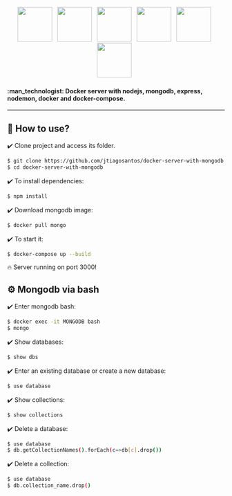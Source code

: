 <p align="center">
<img src="https://cdn.iconscout.com/icon/free/png-256/node-js-1-1174935.png" height="80px"/>
&nbsp;

<img src="https://img.icons8.com/color/452/mongodb.png" height="80px"/>
&nbsp;

<img src="https://images.tute.io/tute/topic/express-js.png" height="80px"/> 
&nbsp; 

<img src="https://user-images.githubusercontent.com/13700/35731649-652807e8-080e-11e8-88fd-1b2f6d553b2d.png" height="80px"/>
&nbsp;

<img src="https://www.mundodocker.com.br/wp-content/uploads/2015/06/docker_facebook_share.png" height="80px"/> 
&nbsp; 

<img src="https://stack.desenvolvedor.expert/appendix/docker/images/compose.png" height="80px"/> 
&nbsp; 
</p>

<h4>:man_technologist: Docker server with nodejs, mongodb, express, nodemon, docker and docker-compose.</h4>

<hr>

## :rocket: How to use?

:heavy_check_mark: Clone project and access its folder.

```bash
$ git clone https://github.com/jtiagosantos/docker-server-with-mongodb.git
$ cd docker-server-with-mongodb
```

:heavy_check_mark: To install dependencies:

```bash
$ npm install
```

:heavy_check_mark: Download mongodb image:

```bash
$ docker pull mongo
```

:heavy_check_mark: To start it:

```bash
$ docker-compose up --build
```

:fire: Server running on port 3000!


## :gear: Mongodb via bash

:heavy_check_mark: Enter mongodb bash:

```bash
$ docker exec -it MONGODB bash
$ mongo
```

:heavy_check_mark: Show databases:

```bash
$ show dbs
```

:heavy_check_mark: Enter an existing database or create a new database:

```bash
$ use database
```

:heavy_check_mark: Show collections:

```bash
$ show collections
```

:heavy_check_mark: Delete a database:

```bash
$ use database
$ db.getCollectionNames().forEach(c=>db[c].drop())
```

:heavy_check_mark: Delete a collection:

```bash
$ use database
$ db.collection_name.drop()
```